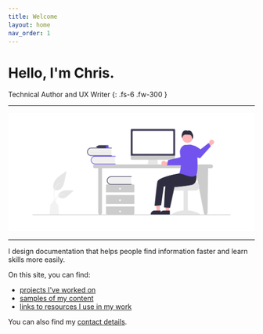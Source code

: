 ```yaml
---
title: Welcome
layout: home
nav_order: 1
---
```


# Hello, I'm Chris.
Technical Author and UX Writer
{: .fs-6 .fw-300 }

---

![](/assets/images/undraw_Hello_desk.png)

---

I design documentation that helps people find information faster and learn skills more easily.

On this site, you can find:
- [projects I've worked on](/docs/1-projects/) 
- [samples of my content](docs/2-samples/) 
- [links to resources I use in my work](/docs/3-links/)

You can also find my [contact details](/docs/4-contact/).